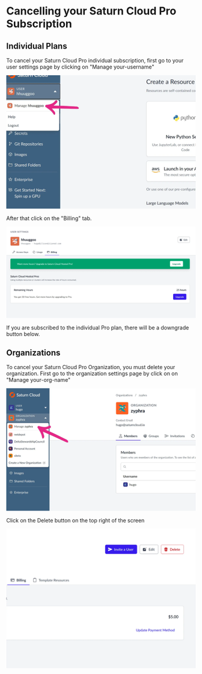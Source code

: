 # Cancelling your Saturn Cloud Pro Subscription

## Individual Plans

To cancel your Saturn Cloud Pro individual subscription, first go to your user settings page by clicking on "Manage your-username"

![User Settings](/images/docs/manage-user.webp "doc-image")

After that click on the "Billing" tab.

![User Billing](/images/docs/billing.webp "doc-image")

If you are subscribed to the individual Pro plan, there will be a downgrade button below.


## Organizations

To cancel your Saturn Cloud Pro Organization, you must delete your organization. First go to the organization settings page by click on on "Manage your-org-name"

![Org Settings](/images/docs/org-settings.webp "doc-image")

Click on the Delete button on the top right of the screen

![Org Settings](/images/docs/delete-org.webp "doc-image")

